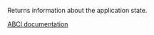 Returns information about the application state.

[ABCI documentation](https://docs.cometbft.com/master/spec/abci/abci.html#info)
